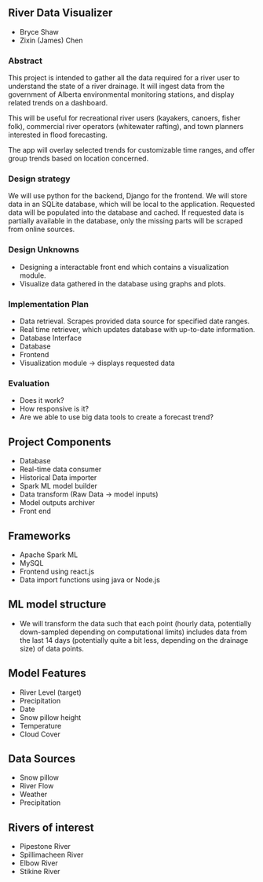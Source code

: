 ## River Data Visualizer

- Bryce Shaw
- Zixin (James) Chen

### Abstract

This project is intended to gather all the data required for a river user to understand the state of a river drainage. It will ingest data from the government of Alberta environmental monitoring stations, and display related trends on a dashboard. 

This will be useful for recreational river users (kayakers, canoers, fisher folk), commercial river operators (whitewater rafting), and town planners interested in flood forecasting. 

The app will overlay selected trends for customizable time ranges, and offer group trends based on location concerned. 

### Design strategy

We will use python for the backend, Django for the frontend. We will store data in an SQLite database, which will be local to the application. Requested data will be populated into the database and cached. If requested data is partially available in the database, only the missing parts will be scraped from online sources. 

### Design Unknowns

- Designing a interactable front end which contains a visualization module.
- Visualize data gathered in the database using graphs and plots.

### Implementation Plan

- Data retrieval. Scrapes provided data source for specified date ranges.
- Real time retriever, which updates database with up-to-date information.
- Database Interface
- Database
- Frontend
- Visualization module -> displays requested data

### Evaluation

- Does it work?
- How responsive is it?
- Are we able to use big data tools to create a forecast trend?


## Project Components
- Database
- Real-time data consumer
- Historical Data importer
- Spark ML model builder
- Data transform (Raw Data -> model inputs)
- Model outputs archiver
- Front end

## Frameworks
- Apache Spark ML
- MySQL
- Frontend using react.js
- Data import functions using java or Node.js

## ML model structure
- We will transform the data such that each point (hourly data, potentially down-sampled depending on computational limits) includes data from the last 14 days (potentially quite a bit less, depending on the drainage size) of data points.

## Model Features
- River Level (target)
- Precipitation
- Date
- Snow pillow height
- Temperature
- Cloud Cover

## Data Sources
- Snow pillow 
- River Flow 
- Weather 
- Precipitation

## Rivers of interest
- Pipestone River
- Spillimacheen River
- Elbow River
- Stikine River



